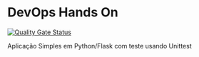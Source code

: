 # DevOps Hands On
[![Quality Gate Status](https://sonarcloud.io/api/project_badges/measure?project=pedrohso90_devopslab_turma_5&metric=alert_status)](https://sonarcloud.io/summary/new_code?id=pedrohso90_devopslab_turma_5)

Aplicação Simples em Python/Flask com teste usando Unittest